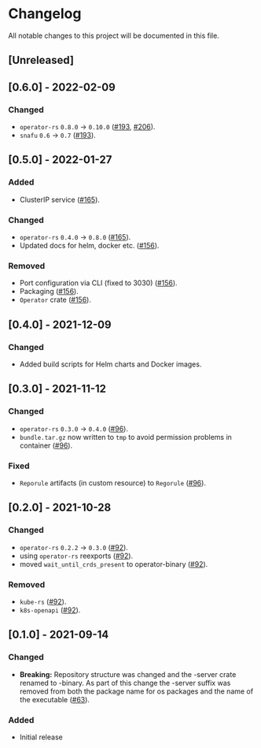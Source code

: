 # Changelog

All notable changes to this project will be documented in this file.

## [Unreleased]

## [0.6.0] - 2022-02-09

### Changed

- `operator-rs` `0.8.0` → `0.10.0` ([#193], [#206]).
- `snafu` `0.6` -> `0.7` ([#193]).

[#193]: https://github.com/stackabletech/regorule-operator/pull/193
[#206]: https://github.com/stackabletech/regorule-operator/pull/206

## [0.5.0] - 2022-01-27


### Added

- ClusterIP service ([#165]).

### Changed

- `operator-rs` `0.4.0` → `0.8.0` ([#165]).
- Updated docs for helm, docker etc. ([#156]). 

### Removed

- Port configuration via CLI (fixed to 3030) ([#156]).
- Packaging ([#156]).
- `Operator` crate ([#156]).

[#165]: https://github.com/stackabletech/regorule-operator/pull/165
[#156]: https://github.com/stackabletech/regorule-operator/pull/156

## [0.4.0] - 2021-12-09


### Changed

- Added build scripts for Helm charts and Docker images.

## [0.3.0] - 2021-11-12


### Changed
- `operator-rs` `0.3.0` → `0.4.0` ([#96]).
- `bundle.tar.gz` now written to `tmp` to avoid permission problems in container ([#96]).

### Fixed
- `Reporule` artifacts (in custom resource) to `Regorule` ([#96]).

[#96]: https://github.com/stackabletech/regorule-operator/pull/96

## [0.2.0] - 2021-10-28

### Changed
- `operator-rs` `0.2.2` → `0.3.0` ([#92]).
- using `operator-rs` reexports ([#92]).
- moved `wait_until_crds_present` to operator-binary ([#92]).

### Removed
- `kube-rs` ([#92]).
- `k8s-openapi` ([#92]).

[#92]: https://github.com/stackabletech/regorule-operator/pull/92

## [0.1.0] - 2021-09-14

### Changed
- **Breaking:** Repository structure was changed and the -server crate renamed to -binary. As part of this change the -server suffix was removed from both the package name for os packages and the name of the executable ([#63]).
 
### Added

- Initial release

[#63]: https://github.com/stackabletech/regorule-operator/pull/63
